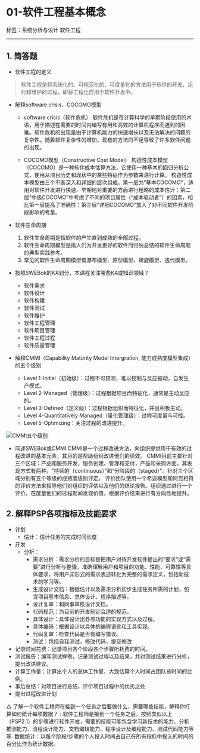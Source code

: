 ﻿# 01-软件工程基本概念

标签：系统分析与设计 软件工程

---

## 1. 简答题

* 软件工程的定义
> 软件工程是将系统化的、可规范化的、可度量化的方法用于软件的开发、运行和维护的过程，即将工程化应用于软件开发中。

* 解释software crisis、COCOMO模型
    + software crisis（软件危机）
    软件危机是在计算科学的早期阶段使用的术语，用于描述在需要的时间内编写有用和高效的计算机程序而遇到的困难。软件危机的出现是由于计算机能力的快速增长以及无法解决的问题的复杂性。随着软件复杂性的增加，现有的方法的不足导致了许多软件问题的出现。
    
    + COCOMO模型（Constructive Cost Model）
    构造性成本模型（COCOMO）是一种软件成本估算方法，它使用一种基本的回归分析公式，使用从项目历史和现状中的某些特征作为参数来进行计算。
    构造性成本模型由三个不断深入和详细的层次组成。第一层为“基本COCOMO”，适用对软件开发进行快速、早期地对重要的方面进行粗略的成本估计；第二层“中级COCOMO”中考虑了不同的项目属性（“成本驱动者”）的因素，相比第一层提高了准确性；第三层“详细COCOMO”加入了对不同软件开发阶段影响的考量。
    
*  软件生命周期
    1. 软件生命周期是指软件的产生直到成熟的全部过程。
    2. 软件生命周期模型是指人们为开发更好的软件而归纳总结的软件生命周期的典型实践参考。
    3. 常见的软件生命周期模型有瀑布模型、原型模型、螺旋模型、迭代模型。

* 按照SWEBok的KA划分，本课程关注哪些KA或知识领域？
    + 软件需求
    + 软件设计
    + 软件构建
    + 软件测试
    + 软件维护
    + 软件工程管理
    + 软件项目管理
    + 软件工程过程
    + 软件质量管理


* 解释CMMI（Capability Maturity Model Intergration, 能力成熟度模型集成）的五个级别

    + Level 1-Initial（初始级）：过程不可预测，难以控制与反应被动，自发生产模式。
    + Level 2-Managed（管理级）：过程根据项目而特征化，通常是主动反应的。
    + Level 3-Defined（定义级）：过程根据组织而特征化，并且积极主动。
    + Level 4-Quantitatively Managed（量化管理级）：过程可度量与可控。
    + Level 5-Optimizing：关注过程的改进提升。

![CMMI五个级别](https://upload.wikimedia.org/wikipedia/commons/thumb/e/ec/Characteristics_of_Capability_Maturity_Model.svg/800px-Characteristics_of_Capability_Maturity_Model.svg.png)

* 简述SWEBok或CMMI
CMMI是一个过程改进方法，向组织提供用于有效的过程改进的基本元素，其目的是帮助组织改进他们的绩效。
CMMI目前主要针对三个区域：产品和服务开发，服务创建、管理和支付，产品和采购方面。其表现方式有两种，“持续的（continuous）”和“分阶段的（staged）”。针对三个区域分别有五个等级的成熟度级别评定。
评价团队使用一个希迈模型和阿克相符的评价方法来指导他们对组织的评估以及他们的结论报告。组织通过进行一个评价，在度量他们的过程期间发现价值，根据评价结果进行有方向性地提升。

## 2. 解释PSP各项指标及技能要求
* 计划
    + 估计：估计任务的完成时间长度
* 开发
    + 分析：
        - 需求分析：需求分析的目标是把用户对待开发软件提出的“要求”或“需要”进行分析与整理，准确理解用户和项目的功能、性能、可靠性等具体要求，将用户非形式的需求表述转化为完整的需求定义，包括新技术的学习等。
        - 生成设计文档：根据估计以及需求分析初步生成任务所需的计划，包含项目基本信息、总体设计、程序描述等。
        - 设计复审：和同事审核设计文档。
        - 代码规范：为目前的开发制定合适的规范。
        - 具体设计：具体设计出各项功能的实现方式以及过程。
        - 具体编码：根据设计以具体的编程语言和工具实现。
        - 代码复审：检查代码是否有编写错误。
        - 测试：包括自我测试，修改代码，提交修改
* 记录时间花费：记录项目各个阶段各个步骤所耗费的时间。
* 测试报告：编写测试样例，记录测试过程以及结果，并对测试结果进行分析，提出改进建议。
* 计算工作量：计算出个人的总体工作量，大致估算个人时间占团队总时间的比例。
* 事后总结：对项目进行总结，评价项目过程中的优劣之处
* 提出过程改进计划

△ 了解一个软件工程师在接到一个任务之后要做什么，需要哪些技能，解释你打算如何统计每项数据？
:   软件工程师是接到一个任务之后，按照类似以上（PSP2.1）的步骤进行软件开发，需要的技能可能包含学习新技术的能力、分析推测能力、流程设计能力、文档编辑能力、程序设计及编程能力、测试代码能力等等.
    数据统计：以每个阶段/步骤的个人投入时间占自己在所有指标中投入的时间的百分比作为统计数据。


